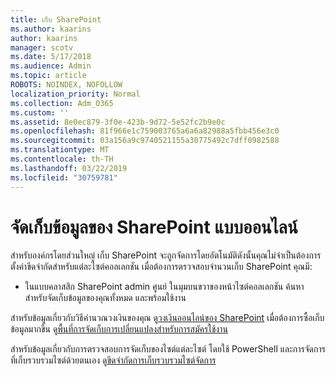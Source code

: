 ```yaml
---
title: เก็บ SharePoint
ms.author: kaarins
author: kaarins
manager: scotv
ms.date: 5/17/2018
ms.audience: Admin
ms.topic: article
ROBOTS: NOINDEX, NOFOLLOW
localization_priority: Normal
ms.collection: Adm_O365
ms.custom: ''
ms.assetid: 8e0ec879-3f0e-423b-9d72-5e52fc2b9e0c
ms.openlocfilehash: 81f966e1c759003765a6a6a82988a5fbb456e3c0
ms.sourcegitcommit: 03a156a9c9740521155a30775492c7dff0982588
ms.translationtype: MT
ms.contentlocale: th-TH
ms.lasthandoff: 03/22/2019
ms.locfileid: "30759781"
---
```

# <a name="manage-your-sharepoint-online-storage"></a>จัดเก็บข้อมูลของ SharePoint แบบออนไลน์

สำหรับองค์กรโดยส่วนใหญ่ เก็บ SharePoint จะถูกจัดการโดยอัตโนมัติดังนั้นคุณไม่จำเป็นต้องการตั้งค่าขีดจำกัดสำหรับแต่ละไซต์คอลเลกชัน เมื่อต้องการตรวจสอบจำนวนเก็บ SharePoint คุณมี:
  
- ในแบบคลาสสิก SharePoint admin ศูนย์ ในมุมบนขวาของหน้าไซต์คอลเลกชัน ค้นหาสำหรับจัดเก็บข้อมูลของคุณทั้งหมด และพร้อมใช้งาน
    
สำหรับข้อมูลเกี่ยวกับวิธีคำนวณวงเงินของคุณ ดู[วงเงินออนไลน์ของ SharePoint](https://go.microsoft.com/fwlink/p/?LinkID=856113) เมื่อต้องการซื้อเก็บข้อมูลมากขึ้น ดู[พื้นที่การจัดเก็บการเปลี่ยนแปลงสำหรับการสมัครใช้งาน](https://go.microsoft.com/fwlink/?linkid=866428)
  
สำหรับข้อมูลเกี่ยวกับการตรวจสอบการจัดเก็บของไซต์แต่ละไซต์ โดยใช้ PowerShell และการจัดการที่เก็บรวบรวมไซต์ด้วยตนเอง ดู[ขีดจำกัดการเก็บรวบรวมไซต์จัดการ](https://go.microsoft.com/fwlink/?linkid=867833)
  

